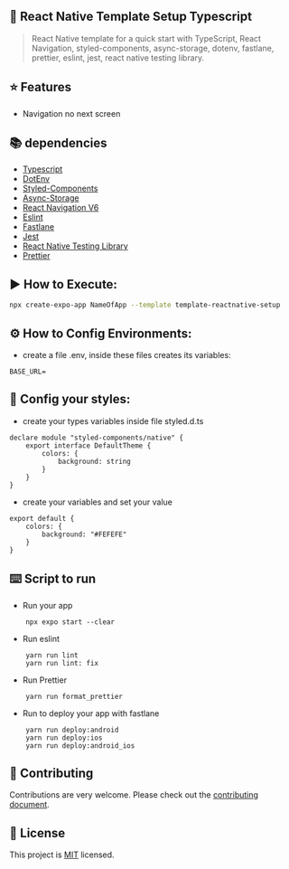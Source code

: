 ## 📄 React Native Template Setup Typescript

> React Native template for a quick start with TypeScript, React Navigation, styled-components, async-storage, dotenv, fastlane, prettier, eslint, jest, react native testing library.

## ⭐ Features
- Navigation no next screen


## 📚 dependencies
- [Typescript](https://www.typescriptlang.org)
- [DotEnv](https://www.npmjs.com/package/dotenv)
- [Styled-Components](https://www.npmjs.com/package/styled-components)
- [Async-Storage](https://react-native-async-storage.github.io/async-storage/)
- [React Navigation V6](https://reactnavigation.org/docs/getting-started/)
- [Eslint](https://eslint.org)
- [Fastlane](https://fastlane.tools)
- [Jest](https://jest.io)
- [React Native Testing Library](https://callstack.github.io/react-native-testing-library/)
- [Prettier](https://prettier.io)

## ▶️ How to Execute:

```sh
npx create-expo-app NameOfApp --template template-reactnative-setup
```

## ⚙️ How to Config Environments:
- create a file .env, inside these files creates its variables:

```.env
BASE_URL=
```

## 🎨 Config your styles:
- create your types variables inside file styled.d.ts

```
declare module "styled-components/native" {
    export interface DefaultTheme {
        colors: {
            background: string
        }
    }
}
```

- create your variables and set your value
```
export default {
    colors: {
        background: "#FEFEFE"
    }
}
```

## ⌨️ Script to run

- Run your app
```
    npx expo start --clear
```

- Run eslint
```
    yarn run lint
    yarn run lint: fix
```

- Run Prettier
```
    yarn run format_prettier
```

- Run to deploy your app with fastlane
```
    yarn run deploy:android
    yarn run deploy:ios
    yarn run deploy:android_ios
```

## 🤝 Contributing

Contributions are very welcome. Please check out the [contributing document](https://github.com/Luizrebelatto/template-reactnative-setup/blob/master/CONTRIBUTING.MD).

## 📖 License

This project is [MIT](https://github.com/Luizrebelatto/template-reactnative-setup/blob/master/LICENSE) licensed.
